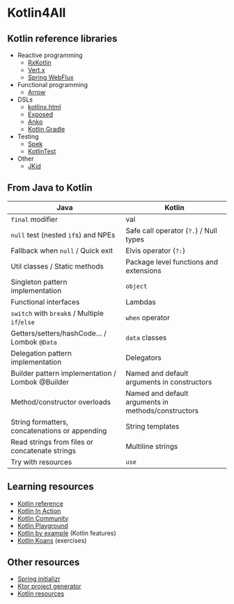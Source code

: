 # Kotlin4All

## Kotlin reference libraries
* Reactive programming
  * [RxKotlin](https://github.com/ReactiveX/RxKotlin)
  * [Vert.x](https://vertx.io/)
  * [Spring WebFlux](https://docs.spring.io/spring/docs/current/spring-framework-reference/web-reactive.html)
* Functional programming
  * [Arrow](https://arrow-kt.io/)
* DSLs
  * [kotlinx.html](https://github.com/Kotlin/kotlinx.html)
  * [Exposed](https://github.com/JetBrains/Exposed)
  * [Anko](https://github.com/Kotlin/anko)
  * [Kotlin Gradle](https://kotlinlang.org/docs/reference/using-gradle.html)
* Testing
  * [Spek](https://spekframework.org/)
  * [KotlinTest](https://github.com/kotlintest/kotlintest)
* Other
  * [JKid](https://github.com/yole/jkid)

## From Java to Kotlin
Java | Kotlin
------------ | -------------
`final` modifier | val
`null` test (nested `if`s) and NPEs | Safe call operator (`?.`) / Null types
Fallback when `null` / Quick exit | Elvis operator (`?:`)
Util classes / Static methods | Package level functions and extensions
Singleton pattern implementation | `object`
Functional interfaces | Lambdas
`switch` with `break`s / Multiple `if`/`else` | `when` operator
Getters/setters/hashCode… / Lombok `@Data` | `data` classes
Delegation pattern implementation | Delegators
Builder pattern implementation / Lombok @Builder | Named and default arguments in constructors
Method/constructor overloads | Named and default arguments in methods/constructors
String formatters, concatenations or appending | String templates
Read strings from files or concatenate strings | Multiline strings
Try with resources | `use`

## Learning resources
* [Kotlin reference](https://kotlinlang.org/docs/reference/)
* [Kotlin In Action](https://www.manning.com/books/kotlin-in-action)
* [Kotlin Community](https://kotlinlang.org/community/)
* [Kotlin Playground](https://play.kotlinlang.org)
* [Kotlin by example](https://play.kotlinlang.org/byExample) (Kotlin features)
* [Kotlin Koans](https://play.kotlinlang.org/koans/overview) (exercises)

## Other resources
* [Spring initializr](https://start.spring.io/)
* [Ktor project generator](https://ktor.io/quickstart/generator.html)
* [Kotlin resources](https://www.kotlinresources.com)
